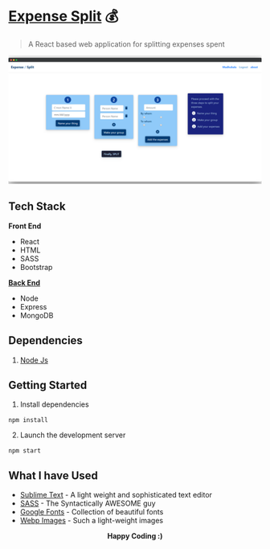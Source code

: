 # [Expense Split](https://expense-split1.herokuapp.com) :moneybag:

> A React based web application for splitting expenses spent 

![Expense](expense.png)

## Tech Stack
**Front End**
- React 
- HTML
- SASS
- Bootstrap

[**Back End**](https://github.com/Madhubalajb/Expense-Split-BackEnd)
- Node 
- Express
- MongoDB

## Dependencies
1. [Node Js](https://nodejs.org/en/download/)

## Getting Started
1. Install dependencies  
```
npm install
```
2. Launch the development server  
```
npm start
```
## What I have Used
* [Sublime Text](https://www.sublimetext.com/3) - A light weight and sophisticated text editor
* [SASS](https://sass-lang.com/) - The Syntactically AWESOME guy
* [Google Fonts](https://fonts.google.com/) - Collection of beautiful fonts
* [Webp Images](https://developers.google.com/speed/webp/) - Such a light-weight images


 <p align='center'><b>Happy Coding :)</b></p>